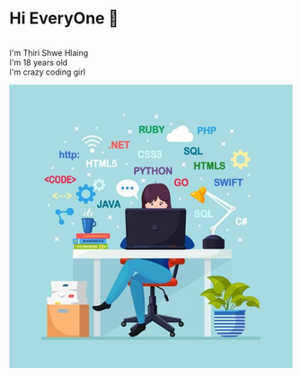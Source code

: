 ### <h1>Hi EveryOne 👋
<br/>I'm Thiri Shwe Hlaing<br/>I'm 18 years old<br/>I'm crazy coding girl
</h1>


<img src="Programación y codificación_ programador sentado en el escritorio y la ilustración de trabajo _ Vector Premium.jpg">
